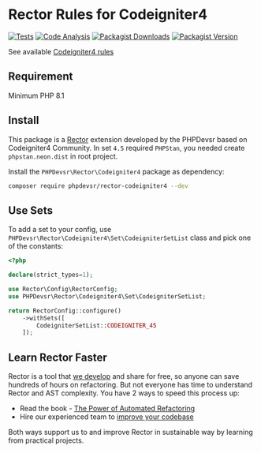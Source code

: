 # Rector Rules for Codeigniter4
[![Tests](https://github.com/PHPDevsr/rector-codeigniter4/actions/workflows/test-phpunit.yaml/badge.svg)](https://github.com/PHPDevsr/rector-codeigniter4/actions/workflows/test-phpunit.yaml)
[![Code Analysis](https://github.com/PHPDevsr/rector-codeigniter4/actions/workflows/code_analysis.yaml/badge.svg)](https://github.com/PHPDevsr/rector-codeigniter4/actions/workflows/code_analysis.yaml)
[![Packagist Downloads](https://img.shields.io/packagist/dm/PHPDevsr/rector-codeigniter4)](https://packagist.org/packages/PHPDevsr/rector-codeigniter4/stats)
[![Packagist Version](https://img.shields.io/packagist/v/PHPDevsr/rector-codeigniter4)](https://packagist.org/packages/PHPDevsr/rector-codeigniter4)

See available [Codeigniter4 rules](/docs/rector_rules_overview.md)

## Requirement

Minimum PHP 8.1

## Install

This package is a [Rector](https://github.com/rectorphp/rector) extension developed by the PHPDevsr based on Codeigniter4 Community. In set `4.5` required `PHPStan`, you needed create `phpstan.neon.dist` in root project.

Install the `PHPDevsr\Rector\Codeigniter4` package as dependency:

```bash
composer require phpdevsr/rector-codeigniter4 --dev
```

## Use Sets

To add a set to your config, use `PHPDevsr\Rector\Codeigniter4\Set\CodeigniterSetList` class and pick one of the constants:

```php
<?php

declare(strict_types=1);

use Rector\Config\RectorConfig;
use PHPDevsr\Rector\Codeigniter4\Set\CodeigniterSetList;

return RectorConfig::configure()
    ->withSets([
        CodeigniterSetList::CODEIGNITER_45
    ]);
```

## Learn Rector Faster

Rector is a tool that [we develop](https://getrector.org/) and share for free, so anyone can save hundreds of hours on refactoring.
But not everyone has time to understand Rector and AST complexity. You have 2 ways to speed this process up:

* Read the book - <a href="https://leanpub.com/rector-the-power-of-automated-refactoring">The Power of Automated Refactoring</a>
* Hire our experienced team to <a href="https://getrector.org/contact">improve your codebase</a>

Both ways support us to and improve Rector in sustainable way by learning from practical projects.
